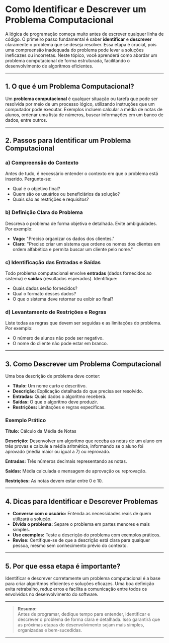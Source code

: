 
# Como Identificar e Descrever um Problema Computacional

A lógica de programação começa muito antes de escrever qualquer linha de código. O primeiro passo fundamental é saber **identificar** e **descrever** claramente o problema que se deseja resolver. Essa etapa é crucial, pois uma compreensão inadequada do problema pode levar a soluções ineficazes ou incorretas. Neste tópico, você aprenderá como abordar um problema computacional de forma estruturada, facilitando o desenvolvimento de algoritmos eficientes.

---

## 1. O que é um Problema Computacional?

Um **problema computacional** é qualquer situação ou tarefa que pode ser resolvida por meio de um processo lógico, utilizando instruções que um computador pode executar. Exemplos incluem calcular a média de notas de alunos, ordenar uma lista de números, buscar informações em um banco de dados, entre outros.

---

## 2. Passos para Identificar um Problema Computacional

### a) **Compreensão do Contexto**

Antes de tudo, é necessário entender o contexto em que o problema está inserido. Pergunte-se:

- Qual é o objetivo final?
- Quem são os usuários ou beneficiários da solução?
- Quais são as restrições e requisitos?

### b) **Definição Clara do Problema**

Descreva o problema de forma objetiva e detalhada. Evite ambiguidades. Por exemplo:

- **Vago:** "Preciso organizar os dados dos clientes."
- **Claro:** "Preciso criar um sistema que ordene os nomes dos clientes em ordem alfabética e permita buscar um cliente pelo nome."

### c) **Identificação das Entradas e Saídas**

Todo problema computacional envolve **entradas** (dados fornecidos ao sistema) e **saídas** (resultados esperados). Identifique:

- Quais dados serão fornecidos?
- Qual o formato desses dados?
- O que o sistema deve retornar ou exibir ao final?

### d) **Levantamento de Restrições e Regras**

Liste todas as regras que devem ser seguidas e as limitações do problema. Por exemplo:

- O número de alunos não pode ser negativo.
- O nome do cliente não pode estar em branco.

---

## 3. Como Descrever um Problema Computacional

Uma boa descrição de problema deve conter:

- **Título:** Um nome curto e descritivo.
- **Descrição:** Explicação detalhada do que precisa ser resolvido.
- **Entradas:** Quais dados o algoritmo receberá.
- **Saídas:** O que o algoritmo deve produzir.
- **Restrições:** Limitações e regras específicas.

### Exemplo Prático

**Título:** Cálculo da Média de Notas

**Descrição:** Desenvolver um algoritmo que receba as notas de um aluno em três provas e calcule a média aritmética, informando se o aluno foi aprovado (média maior ou igual a 7) ou reprovado.

**Entradas:** Três números decimais representando as notas.

**Saídas:** Média calculada e mensagem de aprovação ou reprovação.

**Restrições:** As notas devem estar entre 0 e 10.

---

## 4. Dicas para Identificar e Descrever Problemas

- **Converse com o usuário:** Entenda as necessidades reais de quem utilizará a solução.
- **Divida o problema:** Separe o problema em partes menores e mais simples.
- **Use exemplos:** Teste a descrição do problema com exemplos práticos.
- **Revise:** Certifique-se de que a descrição está clara para qualquer pessoa, mesmo sem conhecimento prévio do contexto.

---

## 5. Por que essa etapa é importante?

Identificar e descrever corretamente um problema computacional é a base para criar algoritmos eficientes e soluções eficazes. Uma boa definição evita retrabalho, reduz erros e facilita a comunicação entre todos os envolvidos no desenvolvimento do software.

---

> **Resumo:**  
> Antes de programar, dedique tempo para entender, identificar e descrever o problema de forma clara e detalhada. Isso garantirá que as próximas etapas do desenvolvimento sejam mais simples, organizadas e bem-sucedidas.

---
```
